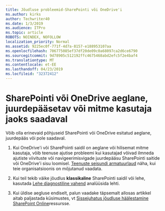 ```yaml
---
title: Jõudluse probleemid-SharePointi või OneDrive'i
ms.author: kirks
author: Techwriter40
ms.date: 1/3/2019
ms.audience: ITPro
ms.topic: article
ROBOTS: NOINDEX, NOFOLLOW
localization_priority: Normal
ms.assetid: 9225ec0f-771f-4d7a-8157-e188953107aa
ms.openlocfilehash: 706775085ef37df20de09c0a68097ca2d6ce6790
ms.sourcegitcommit: 9d78905c512192ffc4675468abd2efc5f2e4baf4
ms.translationtype: MT
ms.contentlocale: et-EE
ms.lasthandoff: 04/23/2019
ms.locfileid: "32372412"
---
```

# <a name="sharepoint-or-onedrive-slow-inaccessible-or-unavailable-for-multiple-users"></a>SharePointi või OneDrive aeglane, juurdepääsetav või mitme kasutaja jaoks saadaval

Võib olla erinevaid põhjuseid SharePointi või OneDrive esitatud aeglane, juurdepääs või pole saadaval. 
  
1. Kui OneDrive'i või SharePointi saidil on aeglane või hilisemat mitme kasutaja, võib teenuse ajutise probleemi kui kasutajad võivad ilmneda ajutiste viivituste või navigeerimisvigade juurdepääsu SharePointi saitide või OneDrive'i sisu loomisel. [Teenuste seisundi armatuurlaud](https://admin.microsoft.com/AdminPortal/Home#/servicehealth) näha, kui teie organisatsioonis on mõjutanud vaadata. 
  
2. Kui teil tekib väike jõudlus **klassikaline** SharePointi saidil või lehe, kasutada [Lehe diagnostiline vahend](https://aka.ms/perftool) analüüsida lehti. 
  
3. Kui üldise aegluse endiselt, palun vaadake täpsemalt allosas artikkel aitab paljastada küsimustes, vt [Sissejuhatus jõudluse häälestamine SharePoint Online](https://go.microsoft.com/fwlink/?linkid=2024334)ressursse.
  

